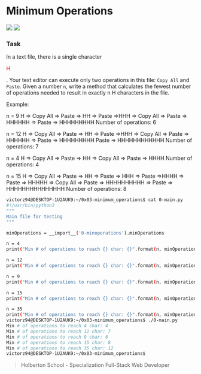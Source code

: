 # Minimum Operations

![](https://img.shields.io/badge/linear%20time-O(n)-orange)
![](https://img.shields.io/badge/Python3-Developer-blue)

### Task 
In a text file, there is a single character <p style='color:red'>H</p>. Your text editor can execute only two operations in this file: `Copy All` and `Paste`. Given a number `n`, write a method that calculates the fewest number of operations needed to result in exactly n H characters in the file.

Example:

n = 9
H => Copy All => Paste => HH => Paste =>HHH => Copy All => Paste => HHHHHH => Paste => HHHHHHHHH
Number of operations: 6

n = 12
H => Copy All => Paste => HH => Paste =>HHH => Copy All => Paste => HHHHHH => Paste => HHHHHHHHH Paste => HHHHHHHHHHHH
Number of operations: 7

n = 4
H => Copy All => Paste => HH => Copy All => Paste => HHHH
Number of operations: 4

n = 15
H => Copy All => Paste => HH => Paste => HHH => Paste =>HHHH => Paste => HHHHH => Copy All => Paste => HHHHHHHHHH => Paste => HHHHHHHHHHHHHHH
Number of operations: 8

```Bash
victorz94@DESKTOP-1U2AUK9:~/0x03-minimum_operations$ cat 0-main.py
#!/usr/bin/python3
"""
Main file for testing
"""

minOperations = __import__('0-minoperations').minOperations

n = 4
print("Min # of operations to reach {} char: {}".format(n, minOperations(n)))

n = 12
print("Min # of operations to reach {} char: {}".format(n, minOperations(n)))

n = 9
print("Min # of operations to reach {} char: {}".format(n, minOperations(n)))

n = 15
print("Min # of operations to reach {} char: {}".format(n, minOperations(n)))

n = 35
print("Min # of operations to reach {} char: {}".format(n, minOperations(n)))
victorz94@DESKTOP-1U2AUK9:~/0x03-minimum_operations$ ./0-main.py
Min # of operations to reach 4 char: 4
Min # of operations to reach 12 char: 7
Min # of operations to reach 9 char: 6
Min # of operations to reach 15 char: 8
Min # of operations to reach 35 char: 12
victorz94@DESKTOP-1U2AUK9:~/0x03-minimum_operations$

```

> Holberton School - Specialization Full-Stack Web Developer
